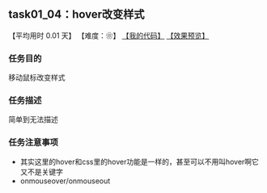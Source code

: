 ## task01_04：hover改变样式

【平均用时 0.01 天】
【难度：❀】
[【我的代码】](https://github.com/wangsiyuan233/MyDemo/blob/master/task01/04/task01_04.html)
[【效果预览】](https://wangsiyuan233.cn/MyDemo/task01/04/task01_04.html)

### 任务目的
移动鼠标改变样式

### 任务描述
简单到无法描述

### 任务注意事项
- 其实这里的hover和css里的hover功能是一样的，甚至可以不用叫hover啊它又不是关键字
- onmouseover/onmouseout





